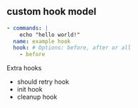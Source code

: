 ## custom hook model

```yaml
- commands: |
    echo "hello world!"
  name: example hook
  hook: # Options: before, after or all
    - before
```

Extra hooks

- should retry hook
- init hook
- cleanup hook
